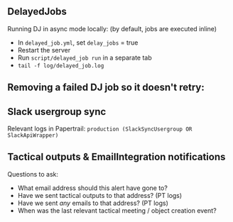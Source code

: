 ## DelayedJobs

Running DJ in async mode locally:
(by default, jobs are executed inline)
- In `delayed_job.yml`, set `delay_jobs` = true
- Restart the server
- Run `script/delayed_job run` in a separate tab
- `tail -f log/delayed_job.log`

Removing a failed DJ job so it doesn't retry:
-


## Slack usergroup sync

Relevant logs in Papertrail:
`production (SlackSyncUsergroup OR SlackApiWrapper)`


## Tactical outputs & EmailIntegration notifications

Questions to ask:

- What email address should this alert have gone to?
- Have we sent tactical outputs to that address? (PT logs)
- Have we sent _any_ emails to that address? (PT logs)
- When was the last relevant tactical meeting / object creation event?
